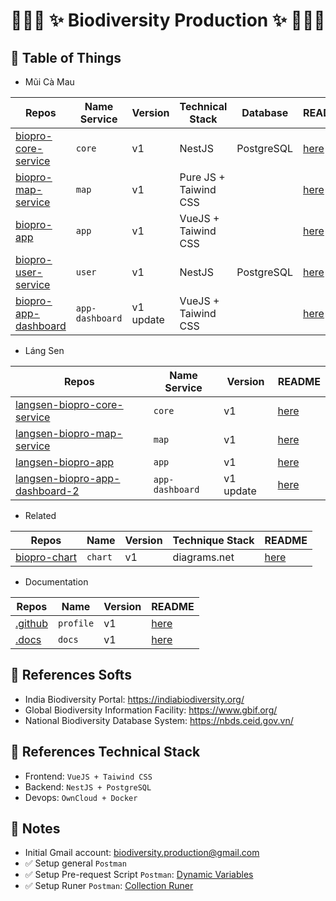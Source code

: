 # <p align="center">:tada::tada::tada: ✨ Biodiversity Production ✨ :tada::tada::tada:</p>

## :newspaper: Table of Things

+ Mũi Cà Mau

Repos | Name Service | Version | Technical Stack | Database | README | Notes
-----|-----|-----|-----|-----|-----|-----
[biopro-core-service](https://github.com/biodiversity-production/biopro-core-service) | `core` | v1 | NestJS | PostgreSQL | [here](https://github.com/biodiversity-production/biopro-core-service/blob/main/README.md) |
[biopro-map-service](https://github.com/biodiversity-production/biopro-map-service) | `map` | v1 | Pure JS + Taiwind CSS | | [here](https://github.com/biodiversity-production/biopro-map-service/blob/main/README.md) |
[biopro-app](https://github.com/biodiversity-production/biopro-app) | `app` | v1 | VueJS + Taiwind CSS | | [here](https://github.com/biodiversity-production/biopro-app/blob/main/README.md) |
[biopro-user-service](https://github.com/biodiversity-production/biopro-user-service) | `user` | v1 | NestJS | PostgreSQL | [here](https://github.com/biodiversity-production/biopro-user-service/blob/main/README.md) |
[biopro-app-dashboard](https://github.com/biodiversity-production/biopro-app-dashboard) | `app-dashboard` | v1 update | VueJS + Taiwind CSS | | [here](https://github.com/biodiversity-production/biopro-app-dashboard/blob/main/README.md) |

+ Láng Sen

Repos | Name Service | Version | README
-----|-----|-----|-----
[langsen-biopro-core-service](https://github.com/biodiversity-production/langsen-biopro-core-service) | `core` | v1 | [here](https://github.com/biodiversity-production/langsen-biopro-core-service/blob/main/README.md)
[langsen-biopro-map-service](https://github.com/biodiversity-production/langsen-biopro-map-service) | `map` | v1 | [here](https://github.com/biodiversity-production/langsen-biopro-map-service/blob/main/README.md)
[langsen-biopro-app](https://github.com/biodiversity-production/langsen-biopro-app) | `app` | v1 | [here](https://github.com/biodiversity-production/langsen-biopro-app/blob/main/README.md)
[langsen-biopro-app-dashboard-2](https://github.com/biodiversity-production/langsen-biopro-app-dashboard) | `app-dashboard` | v1 update | [here](https://github.com/biodiversity-production/langsen-biopro-app-dashboard/blob/main/README.md)

+ Related

Repos | Name | Version | Technique Stack | README
-----|-----|-----|-----|-----
[biopro-chart](https://github.com/biodiversity-production/biopro-chart) | `chart` | v1 | diagrams.net | [here](https://github.com/biodiversity-production/biopro-chart/blob/main/README.md)

+ Documentation

Repos | Name | Version | README
-----|-----|-----|-----
[.github](https://github.com/biodiversity-production/.github) | `profile` | v1 | [here](https://github.com/biodiversity-production/.github/blob/main/profile/README.md)
[.docs](https://github.com/biodiversity-production/.docs) | `docs` | v1 |  [here](https://github.com/biodiversity-production/.docs/blob/main/README.md) 

## :bookmark_tabs: References Softs

+ India Biodiversity Portal: https://indiabiodiversity.org/
+ Global Biodiversity Information Facility: https://www.gbif.org/
+ National Biodiversity Database System: https://nbds.ceid.gov.vn/

## :bookmark_tabs: References Technical Stack

+ Frontend: `VueJS + Taiwind CSS`
+ Backend: `NestJS + PostgreSQL`
+ Devops: `OwnCloud + Docker`

## :memo: Notes

+ Initial Gmail account: biodiversity.production@gmail.com
+ ✅ Setup general `Postman`
+ ✅ Setup Pre-request Script `Postman`: [Dynamic Variables](https://learning.postman.com/docs/writing-scripts/script-references/variables-list/)
+ ✅ Setup Runer `Postman`: [Collection Runer](https://learning.postman.com/docs/running-collections/intro-to-collection-runs/)
